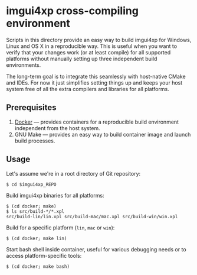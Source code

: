 # imgui4xp cross-compiling environment

Scripts in this directory provide an easy way to build imgui4xp for Windows,
Linux and OS X in a reproducible way. This is useful when you want to verify
that your changes work (or at least compile) for all supported platforms
without manually setting up three independent build environments.

The long-term goal is to integrate this seamlessly with host-native CMake and
IDEs. For now it just simplifies setting things up and keeps your host system
free of all the extra compilers and libraries for all platforms.

## Prerequisites

  1. [Docker](https://docs.docker.com/install/) — provides containers for
     a reproducible build environment independent from the host system.
  2. GNU Make — provides an easy way to build container image and launch build
     processes.

## Usage

Let's assume we're in a root directory of Git repository:

    $ cd $imgui4xp_REPO

Build imgui4xp binaries for all platforms:

    $ (cd docker; make)
    $ ls src/build-*/*.xpl
    src/build-lin/lin.xpl src/build-mac/mac.xpl src/build-win/win.xpl 

Build for a specific platform (`lin`, `mac` or `win`):

    $ (cd docker; make lin)

Start bash shell inside container, useful for various debugging needs or to
access platform-specific tools:

    $ (cd docker; make bash)
